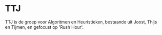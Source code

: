 # TTJ
TTJ is de groep voor Algoritmen en Heuristieken, bestaande uit Joost, Thijs en Tijmen, en gefocust op 'Rush Hour'.
